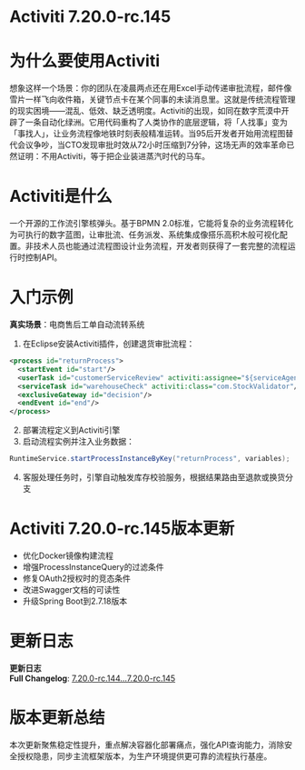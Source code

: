 # Activiti 7.20.0-rc.145
# 为什么要使用Activiti  
想象这样一个场景：你的团队在凌晨两点还在用Excel手动传递审批流程，邮件像雪片一样飞向收件箱，关键节点卡在某个同事的未读消息里。这就是传统流程管理的现实困境——混乱、低效、缺乏透明度。Activiti的出现，如同在数字荒漠中开辟了一条自动化绿洲。它用代码重构了人类协作的底层逻辑，将「人找事」变为「事找人」，让业务流程像地铁时刻表般精准运转。当95后开发者开始用流程图替代会议争吵，当CTO发现审批时效从72小时压缩到7分钟，这场无声的效率革命已然证明：不用Activiti，等于把企业装进蒸汽时代的马车。

# Activiti是什么  
一个开源的工作流引擎核弹头。基于BPMN 2.0标准，它能将复杂的业务流程转化为可执行的数字蓝图，让审批流、任务派发、系统集成像搭乐高积木般可视化配置。非技术人员也能通过流程图设计业务流程，开发者则获得了一套完整的流程运行时控制API。

# 入门示例  
**真实场景**：电商售后工单自动流转系统  
1. 在Eclipse安装Activiti插件，创建退货审批流程：  
```xml
<process id="returnProcess">
  <startEvent id="start"/>
  <userTask id="customerServiceReview" activiti:assignee="${serviceAgent}"/>
  <serviceTask id="warehouseCheck" activiti:class="com.StockValidator"/>
  <exclusiveGateway id="decision"/>
  <endEvent id="end"/>
</process>
```
2. 部署流程定义到Activiti引擎  
3. 启动流程实例并注入业务数据：  
```java
RuntimeService.startProcessInstanceByKey("returnProcess", variables);
```
4. 客服处理任务时，引擎自动触发库存校验服务，根据结果路由至退款或换货分支

# Activiti 7.20.0-rc.145版本更新  
- 优化Docker镜像构建流程  
- 增强ProcessInstanceQuery的过滤条件  
- 修复OAuth2授权时的竞态条件  
- 改进Swagger文档的可读性  
- 升级Spring Boot到2.7.18版本  

# 更新日志
**更新日志**  
**Full Changelog**: [7.20.0-rc.144...7.20.0-rc.145](https://github.com/Activiti/Activiti/compare/7.20.0-rc.144...7.20.0-rc.145)

# 版本更新总结  
本次更新聚焦稳定性提升，重点解决容器化部署痛点，强化API查询能力，消除安全授权隐患，同步主流框架版本，为生产环境提供更可靠的流程执行基座。